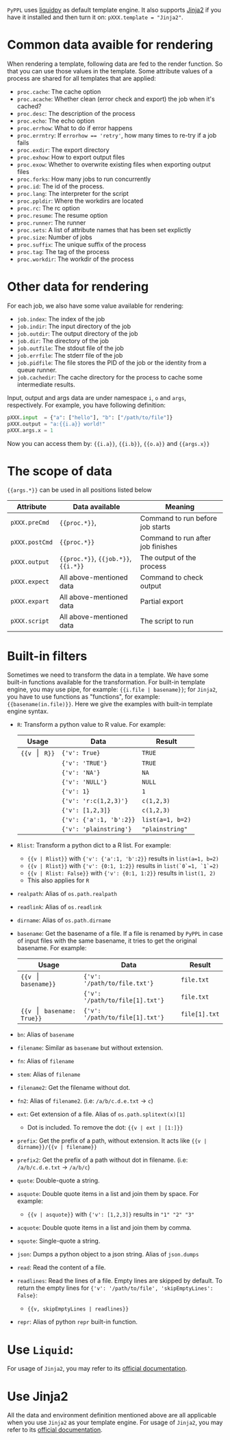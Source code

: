 
`PyPPL` uses [liquidpy][1] as default template engine. It also supports [Jinja2][2] if you have it installed and then turn it on: `pXXX.template = "Jinja2"`.

# Common data avaible for rendering
When rendering a template, following data are fed to the render function. So that you can use those values in the template. Some attribute values of a process are shared for all templates that are applied:

* `proc.cache`: The cache option
* `proc.acache`: Whether clean (error check and export) the job when it's cached?
* `proc.desc`: The description of the process
* `proc.echo`: The echo option
* `proc.errhow`: What to do if error happens
* `proc.errntry`: If `errorhow == 'retry'`, how many times to re-try if a job fails
* `proc.exdir`: The export directory
* `proc.exhow`: How to export output files
* `proc.exow`: Whether to overwrite existing files when exporting output files
* `proc.forks`: How many jobs to run concurrently
* `proc.id`: The id of the process.
* `proc.lang`: The interpreter for the script
* `proc.ppldir`: Where the workdirs are located
* `proc.rc`: The rc option
* `proc.resume`: The resume option
* `proc.runner`: The runner
* `proc.sets`: A list of attribute names that has been set explictly
* `proc.size`: Number of jobs
* `proc.suffix`: The unique suffix of the process
* `proc.tag`: The tag of the process
* `proc.workdir`: The workdir of the process

# Other data for rendering
For each job, we also have some value available for rendering:

* `job.index`: The index of the job
* `job.indir`: The input directory of the job
* `job.outdir`: The output directory of the job
* `job.dir`: The directory of the job
* `job.outfile`: The stdout file of the job
* `job.errfile`: The stderr file of the job
* `job.pidfile`: The file stores the PID of the job or the identity from a queue runner.
* `job.cachedir`: The cache directory for the process to cache some intermediate results.

Input, output and args data are under namespace `i`, `o` and `args`, respectively.
For example, you have following definition:
```python
pXXX.input  = {"a": ["hello"], "b": ["/path/to/file"]}
pXXX.output = "a:{{i.a}} world!"
pXXX.args.x = 1
```
Now you can access them by: `{{i.a}}`, `{{i.b}}`, `{{o.a}}` and `{{args.x}}`

# The scope of data
`{{args.*}}` can be used in all positions listed below

|Attribute|Data available|Meaning|
|---------|------------|-------|
|`pXXX.preCmd`|`{{proc.*}}`, |Command to run before job starts|
|`pXXX.postCmd`|`{{proc.*}}`|Command to run after job finishes|
|`pXXX.output`|`{{proc.*}}`, `{{job.*}}`, `{{i.*}}`|The output of the process|
|`pXXX.expect`|All above-mentioned data|Command to check output|
|`pXXX.expart`|All above-mentioned data|Partial export|
|`pXXX.script`|All above-mentioned data|The script to run|

# Built-in filters
Sometimes we need to transform the data in a template. We have some built-in functions available for the transformation.
For built-in template engine, you may use pipe, for example: `{{i.file | basename}}`; for `Jinja2`, you have to use functions as "functions", for example: `{{basename(in.file)}}`. Here we give the examples with built-in template engine syntax.

- `R`: Transform a python value to R value. For example:

    | Usage | Data | Result |
    |-------|------|--------|
    | `{{v ` &#x7c; ` R}}` | `{'v': True}` | `TRUE` |
    || `{'v': 'TRUE'}` | `TRUE` |
    || `{'v': 'NA'}` | `NA` |
    || `{'v': 'NULL'}` | `NULL` |
    || `{'v': 1}` | `1` |
    || `{'v': 'r:c(1,2,3)'}` | `c(1,2,3)` |
    || `{'v': [1,2,3]}` | `c(1,2,3)` |
    || `{'v': {'a':1, 'b':2}}` | `list(a=1, b=2)` |
    || `{'v': 'plainstring'}` | `"plainstring"` |


- `Rlist`: Transform a python dict to a R list. For example:
  - `{{v | Rlist}}` with `{'v': {'a':1, 'b':2}}` results in `list(a=1, b=2)`
  - `{{v | Rlist}}` with `{'v': {0:1, 1:2}}` results in ```list(`0`=1, `1`=2)```
  - `{{v | Rlist: False}}` with `{'v': {0:1, 1:2}}` results in ```list(1, 2)```
  - This also applies for `R`
- `realpath`: Alias of `os.path.realpath`
- `readlink`: Alias of `os.readlink`
- `dirname`: Alias of `os.path.dirname`
- `basename`: Get the basename of a file. If a file is renamed by `PyPPL` in case of input files with the same basename, it tries to get the original basename. For example:

    | Usage | Data | Result |
    |-------|------|--------|
    | `{{v ` &#x7c; ` basename}}` | `{'v': '/path/to/file.txt'}` | `file.txt` |
    || `{'v': '/path/to/file[1].txt'}` | `file.txt` |
    | `{{v ` &#x7c; ` basename: True}}` | `{'v': '/path/to/file[1].txt'}` | `file[1].txt`|

- `bn`: Alias of `basename`
- `filename`: Similar as `basename` but without extension.
- `fn`: Alias of `filename`
- `stem`: Alias of `filename`
- `filename2`: Get the filename without dot.
- `fn2`: Alias of `filename2`. (i.e: `/a/b/c.d.e.txt` -> `c`)
- `ext`: Get extension of a file. Alias of `os.path.splitext(x)[1]`
  - Dot is included. To remove the dot: `{{v | ext | [1:]}}`
- `prefix`: Get the prefix of a path, without extension. It acts like `{{v | dirname}}/{{v | filename}}`
- `prefix2`: Get the prefix of a path without dot in filename. (i.e: `/a/b/c.d.e.txt` -> `/a/b/c`)
- `quote`: Double-quote a string.
- `asquote`: Double quote items in a list and join them by space. For example:
  - `{{v | asquote}}` with `{'v': [1,2,3]}` results in `"1" "2" "3"`
- `acquote`: Double quote items in a list and join them by comma.
- `squote`: Single-quote a string.
- `json`: Dumps a python object to a json string. Alias of `json.dumps`
- `read`: Read the content of a file.
- `readlines`: Read the lines of a file. Empty lines are skipped by default. To return the empty lines for `{'v': '/path/to/file', 'skipEmptyLines': False}`:
  - `{{v, skipEmptyLines | readlines}}`
- `repr`: Alias of python `repr` built-in function.

# Use `Liquid`:
For usage of `Jinja2`, you may refer to its [official documentation][1].

# Use Jinja2
All the data and environment definition mentioned above are all applicable when you use `Jinja2` as your template engine.
For usage of `Jinja2`, you may refer to its [official documentation][2].


[1]: https://github.com/pwwang/liquidpy
[2]: http://jinja.pocoo.org/
